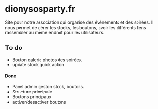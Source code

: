 # dionysosparty.fr

Site pour notre association qui organise des événements et des soirées.
Il nous permet de gérer les stocks, les boutons, avoir les différents liens rassembler au meme endroit pour les utilisateurs.

## To do
- Bouton galerie photos des soirées.
- update stock quick action

#### Done
- Panel admin geston stock, boutons.
- Structure principale.
- Boutons principaux
- activer/desactiver boutons